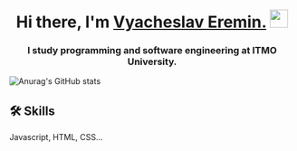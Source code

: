 <h1 align="center">Hi there, I'm <a href="https://t.me/slavalovesfoxes" target="_blank">Vyacheslav Eremin.</a> 
<img src="https://github.com/blackcater/blackcater/raw/main/images/Hi.gif" height="32"/></h1>
<h3 align="center">I study programming and software engineering at ITMO University.</h3>


![Anurag's GitHub stats](https://github-readme-stats.vercel.app/api?username=vya4eslavv)


## 🛠 Skills
Javascript, HTML, CSS...










<!---
vya4eslavv/vya4eslavv is a ✨ special ✨ repository because its `README.md` (this file) appears on your GitHub profile.
You can click the Preview link to take a look at your changes.
--->

